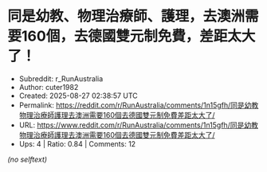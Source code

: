 # 同是幼教、物理治療師、護理，去澳洲需要160個，去德國雙元制免費，差距太大了！

- Subreddit: r_RunAustralia
- Author: cuter1982
- Created: 2025-08-27 02:38:57 UTC
- Permalink: https://reddit.com/r/RunAustralia/comments/1n15gfh/同是幼教物理治療師護理去澳洲需要160個去德國雙元制免費差距太大了/
- URL: https://www.reddit.com/r/RunAustralia/comments/1n15gfh/同是幼教物理治療師護理去澳洲需要160個去德國雙元制免費差距太大了/
- Ups: 4 | Ratio: 0.84 | Comments: 12

_(no selftext)_
